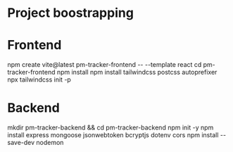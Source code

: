 # Project boostrapping 

# Frontend
npm create vite@latest pm-tracker-frontend -- --template react
cd pm-tracker-frontend
npm install
npm install tailwindcss postcss autoprefixer
npx tailwindcss init -p

# Backend
mkdir pm-tracker-backend && cd pm-tracker-backend
npm init -y
npm install express mongoose jsonwebtoken bcryptjs dotenv cors
npm install --save-dev nodemon

#
